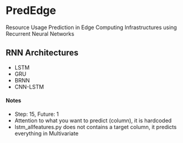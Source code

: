 # PredEdge
Resource Usage Prediction in Edge Computing Infrastructures using Recurrent Neural Networks

## RNN Architectures
- LSTM
- GRU
- BRNN
- CNN-LSTM

#### Notes

- Step: 15, Future: 1
- Attention to what you want to predict (column), it is hardcoded
- lstm_allfeatures.py does not contains a target column, it predicts everything in Multivariate
